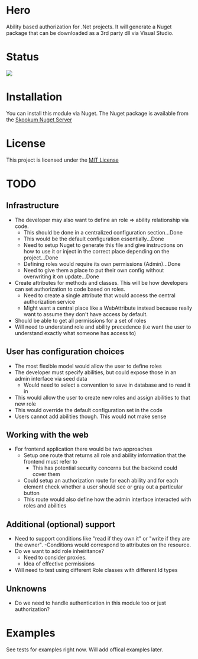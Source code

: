 # Hero

Ability based authorization for .Net projects. It will generate a Nuget package that can be downloaded as a 3rd party dll via Visual Studio.

# Status

<a href="http://skookum.cloudapp.net/viewType.html?buildTypeId=bt8&guest=1">
    <img src="http://skookum.cloudapp.net/app/rest/builds/buildType:(id:bt8)/statusIcon"/>
</a>

# Installation

You can install this module via Nuget. The Nuget package is available from the [Skookum Nuget Server](http://skookum.cloudapp.net/guestAuth/app/nuget/v1/FeedService.svc/)

# License

This project is licensed under the [MIT License](http://opensource.org/licenses/MIT)

# TODO

## Infrastructure
+ The developer may also want to define an role => ability relationship via code. 
    - This should be done in a centralized configuration section...Done
    - This would be the default configuration essentially...Done
    - Need to setup Nuget to generate this file and give instructions on how to use it or inject in the correct place depending on the project...Done
    - Defining roles would require its own permissions (Admin)...Done
    - Need to give them a place to put their own config without overwriting it on update...Done
+ Create attributes for methods and classes. This will be how developers can set authorization to code based on roles.
    - Need to create a single attribute that would access the central authorization service
    - Might want a central place like a WebAttribute instead because really want to assume they don't have access by default.
+ Should be able to get all permissions for a set of roles
+ Will need to understand role and ability precedence (i.e want the user to understand exactly what someone has access to)

## User has configuration choices
+ The most flexible model would allow the user to define roles
+ The developer must specify abilities, but could expose those in an admin interface via seed data
    - Would need to select a convention to save in database and to read it in
+ This would allow the user to create new roles and assign abilities to that new role
+ This would override the default configuration set in the code
+ Users cannot add abilities though. This would not make sense

## Working with the web
+ For frontend application there would be two approaches
    - Setup one route that returns all role and ability information that the frontend must refer to
       + This has potential security concerns but the backend could cover them
    - Could setup an authorization route for each ability and for each element check whether a user should see or gray out a particular button
    - This route would also define how the admin interface interacted with roles and abilities

## Additional (optional) support
+ Need to support conditions like "read if they own it" or "write if they are the owner". 
    -Conditions would correspond to attributes on the resource.
+ Do we want to add role inheiritance? 
    - Need to consider proxies. 
    - Idea of effective permissions
+ Will need to test using different Role classes with different Id types

## Unknowns
+ Do we need to handle authentication in this module too or just authorization?

# Examples

See tests for examples right now. Will add offical examples later.
